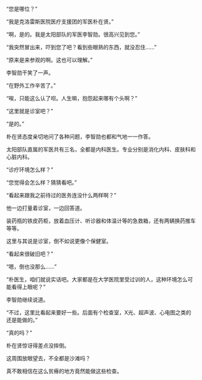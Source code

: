 “您是哪位？”

“我是克洛雷斯医院医疗支援团的军医朴在贤。”

“啊，是的。我是太阳部队的军医李智勋。很高兴见到您。”

“我突然冒出来，吓到您了吧？看到些眼熟的东西，就没忍住……”

“原来是来参观的啊。这也可以理解。”

李智勋干笑了一声。

“在野外工作辛苦了。”

“唉，只能这么认了呗。人生嘛，抱怨起来哪有个头啊？”

“这里就是诊室吧？”

“是的。”

朴在贤态度亲切地问了各种问题，李智勋也都和气地一一作答。

太阳部队直属的军医共有三名，全都是内科医生。专业分别是消化内科、皮肤科和心脏内科。

“诊疗环境怎么样？”

“您觉得会怎么样？猜猜看吧。”

“看起来跟我之前待过的医务连没什么两样啊？”

他一边打量着诊室，一边回答道。

装药瓶的铁皮药柜，放着血压计、听诊器和体温计等的急救箱，还有两辆换药推车等等。

这里与其说是诊室，倒不如说更像个保健室。

“看起来很破旧吧？”

“嗯，倒也没那么……”

“朴医生，咱们就说实话吧。大家都是在大学医院里受过训的人，这种环境怎么可能看得上眼呢？”

李智勋继续说道。

“不过，这里比看起来要好一些。后面有个检查室，X光、超声波、心电图之类的还是能做的。”

“真的吗？”

朴在贤惊讶得差点没摔倒。

这周围放眼望去，不全都是沙滩吗？

真不敢相信在这么贫瘠的地方竟然能做这些检查。
